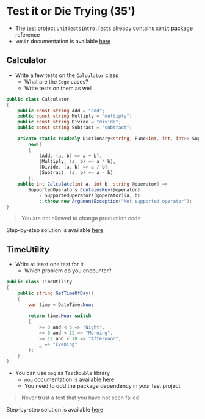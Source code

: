 # Test it or Die Trying (35')
- The test project `UnitTestsIntro.Tests` already contains `xUnit` package reference 
- `xUnit` documentation is available [here](https://xunit.net/)

## Calculator
- Write a few tests on the `Calculator` class
  - What are the `Edge` cases?
  - Write tests on them as well

```c#
public class Calculator
{
    public const string Add = "add";
    public const string Multiply = "multiply";
    public const string Divide = "divide";
    public const string Subtract = "subtract";

    private static readonly Dictionary<string, Func<int, int, int>> SupportedOperators =
        new()
        {
            {Add, (a, b) => a + b},
            {Multiply, (a, b) => a * b},
            {Divide, (a, b) => a / b},
            {Subtract, (a, b) => a - b}
        };
    public int Calculate(int a, int b, string @operator) =>
        SupportedOperators.ContainsKey(@operator)
            ? SupportedOperators[@operator](a, b)
            : throw new ArgumentException("Not supported operator");
}
```

> You are not allowed to change production code

Step-by-step solution is available [here](../solutions/c#/step-by-step.md)

## TimeUtility
- Write at least one test for it
    - Which problem do you encounter?

```c#
public class TimeUtility
{
    public string GetTimeOfDay()
    {
        var time = DateTime.Now;
        
        return time.Hour switch
        {
            >= 0 and < 6 => "Night",
            >= 6 and < 12 => "Morning",
            >= 12 and < 18 => "Afternoon",
            _ => "Evening"
        };
    }
}
```

- You can use `moq` as `TestDouble` library
  - `moq` documentation is available [here](https://moq.github.io/moq4/)
  - You need to qdd the package dependency in your test project

> Never trust a test that you have not seen failed

Step-by-step solution is available [here](../solutions/c#/step-by-step.md)